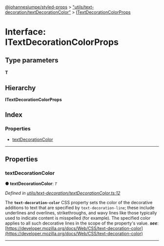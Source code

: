 [@johanneslumpe/styled-props](../README.md) > ["utils/text-decoration/textDecorationColor"](../modules/_utils_text_decoration_textdecorationcolor_.md) > [ITextDecorationColorProps](../interfaces/_utils_text_decoration_textdecorationcolor_.itextdecorationcolorprops.md)

# Interface: ITextDecorationColorProps

## Type parameters
#### T 
## Hierarchy

**ITextDecorationColorProps**

## Index

### Properties

* [textDecorationColor](_utils_text_decoration_textdecorationcolor_.itextdecorationcolorprops.md#textdecorationcolor)

---

## Properties

<a id="textdecorationcolor"></a>

###  textDecorationColor

**● textDecorationColor**: *`T`*

*Defined in [utils/text-decoration/textDecorationColor.ts:12](https://github.com/johanneslumpe/styled-props/blob/3abf398/src/utils/text-decoration/textDecorationColor.ts#L12)*

The **`text-decoration-color`** CSS property sets the color of the decorative additions to text that are specified by `text-decoration-line`; these include underlines and overlines, strikethroughs, and wavy lines like those typically used to indicate content is misspelled (for example). The specified color applies to all such decorative lines in the scope of the property's value.
*__see__*: [https://developer.mozilla.org/docs/Web/CSS/text-decoration-color](https://developer.mozilla.org/docs/Web/CSS/text-decoration-color)

___


